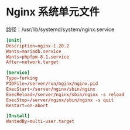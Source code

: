 # Nginx 系统单元文件

路径：/usr/lib/systemd/system/nginx.service

```conf
[Unit]
Description=nginx-1.20.2
Wants=mariadb.service
Wants=phpfpm-8.1.service
After=network.target

[Service]
Type=forking
PIDFile=/server/run/nginx/nginx.pid
ExecStart=/server/nginx/sbin/nginx
ExecReload=/server/nginx/sbin/nginx -s reload
ExecStop=/server/nginx/sbin/nginx -s quit
Restart=on-abort

[Install]
WantedBy=multi-user.target
```
